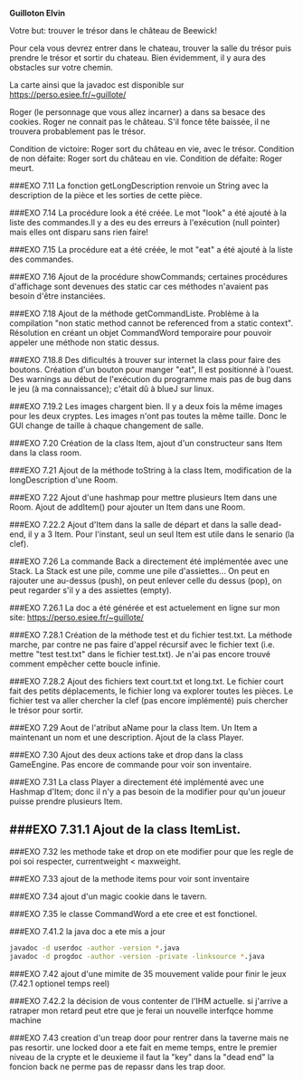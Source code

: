 **Guilloton Elvin**

Votre but: trouver le trésor dans le château de Beewick!

Pour cela vous devrez entrer dans le chateau, trouver la salle du trésor puis prendre le trésor et sortir du chateau.
Bien évidemment, il y aura des obstacles sur votre chemin.
 
La carte ainsi que la javadoc est disponible sur https://perso.esiee.fr/~guillote/

Roger (le personnage que vous allez incarner) a dans sa besace des cookies.
Roger ne connait pas le château. S'il fonce tête baissée, il ne trouvera probablement pas le trésor.

Condition de victoire: Roger sort du château en vie, avec le trésor.
Condition de non défaite: Roger sort du château en vie.
Condition de défaite: Roger meurt.

###EXO 7.11
La fonction getLongDescription renvoie un String avec la description de la pièce et les sorties de cette pièce.

###EXO 7.14
La procédure look a été créée. Le mot "look" a été ajouté à la liste des commandes.Il y a des eu des erreurs à l'exécution (null pointer) mais elles ont disparu sans rien faire!

###EXO 7.15
La procédure eat a été créée, le mot "eat" a été ajouté à la liste des commandes.

###EXO 7.16
Ajout de la procédure showCommands; certaines procédures d'affichage sont devenues des static car ces méthodes n'avaient pas besoin d'être instanciées.

###EXO 7.18
Ajout de la méthode getCommandListe. Problème à la compilation "non static method cannot be referenced from a static context". Résolution en créant un objet CommandWord temporaire pour pouvoir appeler une méthode non static dessus.

###EXO 7.18.8
Des dificultés à trouver sur internet la class pour faire des boutons. Création d'un bouton pour manger "eat", Il est positionné à l'ouest. Des warnings au début de l'exécution du programme mais pas de bug dans le jeu (à ma connaissance); c'était dû à blueJ sur linux.

###EXO 7.19.2
Les images chargent bien. Il y a deux fois la même images pour les deux cryptes. Les images n'ont pas toutes la même taille. Donc le GUI change de taille à chaque changement de salle. 

###EXO 7.20
Création de la class Item, ajout d'un constructeur sans Item dans la class room.

###EXO 7.21
Ajout de la méthode toString à la class Item, modification de la longDescription d'une Room.

###EXO 7.22
Ajout d'une hashmap pour mettre plusieurs Item dans une Room. Ajout de addItem() pour ajouter un Item dans une Room.

###EXO 7.22.2
Ajout d'Item dans la salle de départ et dans la salle dead-end, il y a 3 Item. Pour l'instant, seul un seul Item est utile dans le senario (la clef).


###EXO 7.26
La commande Back a directement été implémentée avec une Stack. La Stack est une pile, comme une pile d'assiettes... On peut en rajouter une au-dessus (push), on peut enlever celle du dessus (pop), on peut regarder s'il y a des assiettes (empty).

###EXO 7.26.1
La doc a été générée et est actuelement en ligne sur mon site:
https://perso.esiee.fr/~guillote/

###EXO 7.28.1
Création de la méthode test et du fichier test.txt. La méthode marche, par contre ne pas faire d'appel récursif avec le fichier text (i.e. mettre "test test.txt" dans le fichier test.txt). Je n'ai pas encore trouvé comment empêcher cette boucle infinie.

###EXO 7.28.2
Ajout des fichiers text court.txt et long.txt. Le fichier court fait des petits déplacements, le fichier long va explorer toutes les pièces. Le fichier test va aller chercher la clef (pas encore implémenté) puis chercher le trésor pour sortir.

###EXO 7.29
Aout de l'atribut aName pour la class Item. Un Item a maintenant un nom et une description. Ajout de la class Player.

###EXO 7.30
Ajout des deux actions take et drop dans la class GameEngine.
Pas encore de commande pour voir son inventaire.

###EXO 7.31
La class Player a directement été implémenté avec une Hashmap d'Item; donc il n'y a pas besoin de la modifier pour qu'un joueur puisse prendre plusieurs Item.

###EXO 7.31.1
Ajout de la class ItemList.
----------------
###EXO 7.32
les methode take et drop on ete modifier pour que les regle de poi soi respecter, currentweight < maxweight.

###EXO 7.33
ajout de la methode items pour voir sont inventaire 

###EXO 7.34
ajout d'un magic cookie dans le tavern.

###EXO 7.35
le classe CommandWord a ete cree et est fonctionel.

###EXO 7.41.2
la java doc a ete mis a jour
```bash
javadoc -d userdoc -author -version *.java
javadoc -d progdoc -author -version -private -linksource *.java
```
###EXO 7.42
ajout d'une mimite de 35 mouvement valide pour finir le jeux
(7.42.1 optionel temps reel)

###EXO 7.42.2
 la décision de vous contenter de l'IHM actuelle.
 si j'arrive a ratraper mon retard peut etre que je ferai un nouvelle interfqce homme machine
 
###EXO 7.43
creation d'un treap door pour rentrer dans la taverne mais ne pas resortir.
une locked door a ete fait en meme temps, entre le premier niveau de la crypte et le deuxieme il faut la "key" dans la "dead end"
la foncion back ne perme pas de repassr dans les trap door.


